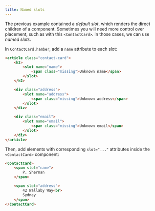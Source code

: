 ```yaml
---
title: Named slots
---
```


The previous example contained a *default slot*, which renders the direct children of a component. Sometimes you will need more control over placement, such as with this `<ContactCard>`. In those cases, we can use *named slots*.

In `ContactCard.hamber`, add a `name` attribute to each slot:

```html
<article class="contact-card">
	<h2>
		<slot name="name">
			<span class="missing">Unknown name</span>
		</slot>
	</h2>

	<div class="address">
		<slot name="address">
			<span class="missing">Unknown address</span>
		</slot>
	</div>

	<div class="email">
		<slot name="email">
			<span class="missing">Unknown email</span>
		</slot>
	</div>
</article>
```

Then, add elements with corresponding `slot="..."` attributes inside the `<ContactCard>` component:

```html
<ContactCard>
	<span slot="name">
		P. Sherman
	</span>

	<span slot="address">
		42 Wallaby Way<br>
		Sydney
	</span>
</ContactCard>
```
